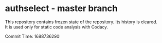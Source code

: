 # authselect - master branch

This repository contains frozen state of the repository.
Its history is cleared. It is used only for static code
analysis with Codacy.

Commit Time: 1688736290